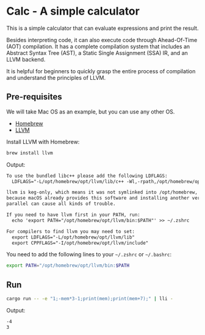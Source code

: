 # Calc - A simple calculator

This is a simple calculator that can evaluate expressions and print the result.

Besides interpreting code, it can also execute code through Ahead-Of-Time (AOT) compilation. It has a complete compilation system that includes an Abstract Syntax Tree (AST), a Static Single Assignment (SSA) IR, and an LLVM backend.

It is helpful for beginners to quickly grasp the entire process of compilation and understand the principles of LLVM.

## Pre-requisites

We will take Mac OS as an example, but you can use any other OS. 

- [Homebrew](https://brew.sh/)
- [LLVM](https://llvm.org/)

Install LLVM with Homebrew:

```sh
brew install llvm
```

Output:

```md
To use the bundled libc++ please add the following LDFLAGS:
  LDFLAGS="-L/opt/homebrew/opt/llvm/lib/c++ -Wl,-rpath,/opt/homebrew/opt/llvm/lib/c++"

llvm is keg-only, which means it was not symlinked into /opt/homebrew,
because macOS already provides this software and installing another version in
parallel can cause all kinds of trouble.

If you need to have llvm first in your PATH, run:
  echo 'export PATH="/opt/homebrew/opt/llvm/bin:$PATH"' >> ~/.zshrc

For compilers to find llvm you may need to set:
  export LDFLAGS="-L/opt/homebrew/opt/llvm/lib"
  export CPPFLAGS="-I/opt/homebrew/opt/llvm/include"
```

You need to add the following lines to your `~/.zshrc` or `~/.bashrc`:

```sh
export PATH="/opt/homebrew/opt/llvm/bin:$PATH
```

## Run

```sh
cargo run -- -e "1;-mem*3-1;print(mem);print(mem+7);" | lli -
```

Output:

```sh
-4
3
```
